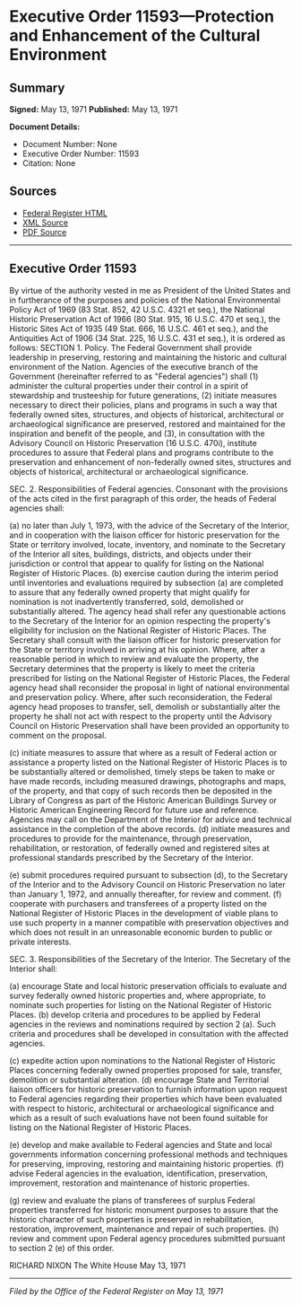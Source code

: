 # Executive Order 11593—Protection and Enhancement of the Cultural Environment

## Summary

**Signed:** May 13, 1971
**Published:** May 13, 1971

**Document Details:**
- Document Number: None
- Executive Order Number: 11593
- Citation: None

## Sources
- [Federal Register HTML](https://www.presidency.ucsb.edu/documents/executive-order-11593-protection-and-enhancement-the-cultural-environment)
- [XML Source](None)
- [PDF Source](None)

---

## Executive Order 11593

By virtue of the authority vested in me as President of the United States and in furtherance of the purposes and policies of the National Environmental Policy Act of 1969 (83 Stat. 852, 42 U.S.C. 4321 et seq.), the National Historic Preservation Act of 1966 (80 Stat. 915, 16 U.S.C. 470 et seq.), the Historic Sites Act of 1935 (49 Stat. 666, 16 U.S.C. 461 et seq.), and the Antiquities Act of 1906 (34 Stat. 225, 16 U.S.C. 431 et seq.), it is ordered as follows:
SECTION 1. Policy. The Federal Government shall provide leadership in preserving, restoring and maintaining the historic and cultural environment of the Nation. Agencies of the executive branch of the Government (hereinafter referred to as "Federal agencies") shall (1) administer the cultural properties under their control in a spirit of stewardship and trusteeship for future generations, (2) initiate measures necessary to direct their policies, plans and programs in such a way that federally owned sites, structures, and objects of historical, architectural or archaeological significance are preserved, restored and maintained for the inspiration and benefit of the people, and (3), in consultation with the Advisory Council on Historic Preservation (16 U.S.C. 470i), institute procedures to assure that Federal plans and programs contribute to the preservation and enhancement of non-federally owned sites, structures and objects of historical, architectural or archaeological significance.

SEC. 2. Responsibilities of Federal agencies. Consonant with the provisions of the acts cited in the first paragraph of this order, the heads of Federal agencies shall:

(a) no later than July 1, 1973, with the advice of the Secretary of the Interior, and in cooperation with the liaison officer for historic preservation for the State or territory involved, locate, inventory, and nominate to the Secretary of the Interior all sites, buildings, districts, and objects under their jurisdiction or control that appear to qualify for listing on the National Register of Historic Places.
(b) exercise caution during the interim period until inventories and evaluations required by subsection (a) are completed to assure that any federally owned property that might qualify for nomination is not inadvertently transferred, sold, demolished or substantially altered. The agency head shall refer any questionable actions to the Secretary of the Interior for an opinion respecting the property's eligibility for inclusion on the National Register of Historic Places. The Secretary shall consult with the liaison officer for historic preservation for the State or territory involved in arriving at his opinion. Where, after a reasonable period in which to review and evaluate the property, the Secretary determines that the property is likely to meet the criteria prescribed for listing on the National Register of Historic Places, the Federal agency head shall reconsider the proposal in light of national environmental and preservation policy. Where, after such reconsideration, the Federal agency head proposes to transfer, sell, demolish or substantially alter the property he shall not act with respect to the property until the Advisory Council on Historic Preservation shall have been provided an opportunity to comment on the proposal.

(c) initiate measures to assure that where as a result of Federal action or assistance a property listed on the National Register of Historic Places is to be substantially altered or demolished, timely steps be taken to make or have made records, including measured drawings, photographs and maps, of the property, and that copy of such records then be deposited in the Library of Congress as part of the Historic American Buildings Survey or Historic American Engineering Record for future use and reference. Agencies may call on the Department of the Interior for advice and technical assistance in the completion of the above records.
(d) initiate measures and procedures to provide for the maintenance, through preservation, rehabilitation, or restoration, of federally owned and registered sites at professional standards prescribed by the Secretary of the Interior.

(e) submit procedures required pursuant to subsection (d), to the Secretary of the Interior and to the Advisory Council on Historic Preservation no later than January 1, 1972, and annually thereafter, for review and comment.
(f) cooperate with purchasers and transferees of a property listed on the National Register of Historic Places in the development of viable plans to use such property in a manner compatible with preservation objectives and which does not result in an unreasonable economic burden to public or private interests.

SEC. 3. Responsibilities of the Secretary of the Interior. The Secretary of the Interior shall:

(a) encourage State and local historic preservation officials to evaluate and survey federally owned historic properties and, where appropriate, to nominate such properties for listing on the National Register of Historic Places.
(b) develop criteria and procedures to be applied by Federal agencies in the reviews and nominations required by section 2 (a). Such criteria and procedures shall be developed in consultation with the affected agencies.

(c) expedite action upon nominations to the National Register of Historic Places concerning federally owned properties proposed for sale, transfer, demolition or substantial alteration.
(d) encourage State and Territorial liaison officers for historic preservation to furnish information upon request to Federal agencies regarding their properties which have been evaluated with respect to historic, architectural or archaeological significance and which as a result of such evaluations have not been found suitable for listing on the National Register of Historic Places.

(e) develop and make available to Federal agencies and State and local governments information concerning professional methods and techniques for preserving, improving, restoring and maintaining historic properties.
(f) advise Federal agencies in the evaluation, identification, preservation, improvement, restoration and maintenance of historic properties.

(g) review and evaluate the plans of transferees of surplus Federal properties transferred for historic monument purposes to assure that the historic character of such properties is preserved in rehabilitation, restoration, improvement, maintenance and repair of such properties.
(h) review and comment upon Federal agency procedures submitted pursuant to section 2 (e) of this order.

RICHARD NIXON
The White House
May 13, 1971

---

*Filed by the Office of the Federal Register on May 13, 1971*
